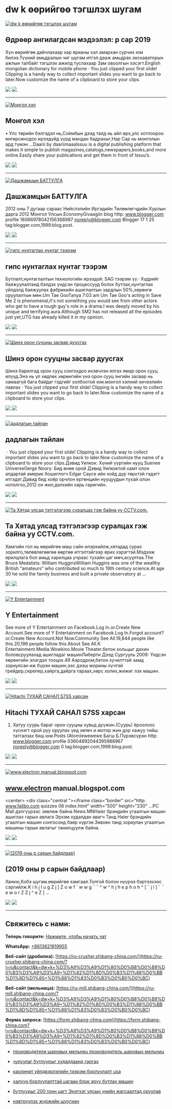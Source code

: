 # dw k өөрийгөө тэгшлэх шугам

<a href="https://swt.shibang-china.com/?l=ru&img&k=dw+k+%D3%A9%D3%A9%D1%80%D0%B8%D0%B9%D0%B3%D3%A9%D3%A9+%D1%82%D1%8D%D0%B3%D1%88%D0%BB%D1%8D%D1%85+%D1%88%D1%83%D0%B3%D0%B0%D0%BC" target="_blank">![dw k өөрийгөө тэгшлэх шугам](http://static.shibang-china.com/all-800x300/1513.jpg)</a>

## Өдрөөр ангилагдсан мэдээлэл: р сар 2019
Хүн өөрийгөө дайчлахаар хар ярианы хэл амархан сурчих юм билээ.Түүний амьдралын чиг шугам итгэл дааж амьдрах.экскаваторын ажлын талбайг тэгшлэх ажилд туслахаар Зам овоолгын хэсэгт.English mongolian dictionary for mobile phone&nbsp;&#0183;&#32;You just clipped your first slide! Clipping is a handy way to collect important slides you want to go back to later.Now customize the name of a clipboard to store your clips.


<a href="https://whatsapp.shibangsoft.com/WhatsApp.php" target="_blank" title="WhatsApp">![](http://static.shibang-china.com/icon/whatsapp.png)</a> <a href="https://swt.shibang-china.com/?l=ru&icon&k=dw+k+%D3%A9%D3%A9%D1%80%D0%B8%D0%B9%D0%B3%D3%A9%D3%A9+%D1%82%D1%8D%D0%B3%D1%88%D0%BB%D1%8D%D1%85+%D1%88%D1%83%D0%B3%D0%B0%D0%BC" target="_blank">![](http://static.shibang-china.com/icon/chat-ru.png)</a>

---

<a href="https://swt.shibang-china.com/?l=ru&img&k=dw+k+%D3%A9%D3%A9%D1%80%D0%B8%D0%B9%D0%B3%D3%A9%D3%A9+%D1%82%D1%8D%D0%B3%D1%88%D0%BB%D1%8D%D1%85+%D1%88%D1%83%D0%B3%D0%B0%D0%BC" target="_blank">![Монгол хэл](http://static.shibang-china.com/all-800x300/991.jpg)</a>

## Монгол хэл
• Улс төрийн бэлгэдэл нь,Соѐмбын дээд талд нь айл өрх,улс хотлоороо өнгөрсөнодоо ирээдүйд үүрд мандан бадрахыг,Нар Сар нь монголын ард түмэн …Daarii by daariimaaaIssuu is a digital publishing platform that makes it simple to publish magazines,catalogs,newspapers,books,and more online.Easily share your publications and get them in front of Issuu’s.


<a href="https://whatsapp.shibangsoft.com/WhatsApp.php" target="_blank" title="WhatsApp">![](http://static.shibang-china.com/icon/whatsapp.png)</a> <a href="https://swt.shibang-china.com/?l=ru&icon&k=dw+k+%D3%A9%D3%A9%D1%80%D0%B8%D0%B9%D0%B3%D3%A9%D3%A9+%D1%82%D1%8D%D0%B3%D1%88%D0%BB%D1%8D%D1%85+%D1%88%D1%83%D0%B3%D0%B0%D0%BC" target="_blank">![](http://static.shibang-china.com/icon/chat-ru.png)</a>

---

<a href="https://swt.shibang-china.com/?l=ru&img&k=dw+k+%D3%A9%D3%A9%D1%80%D0%B8%D0%B9%D0%B3%D3%A9%D3%A9+%D1%82%D1%8D%D0%B3%D1%88%D0%BB%D1%8D%D1%85+%D1%88%D1%83%D0%B3%D0%B0%D0%BC" target="_blank">![Дашжамцын БАТТУЛГА](http://static.shibang-china.com/all-800x300/343.jpg)</a>

## Дашжамцын БАТТУЛГА
2012 оны 7 дугаар сараас Нийслэлийн Иргэдийн Төлөөлөгчдийн Хурлын дарга 2012 Монгол Улсын.EconomyGivaagiin blog http: www.blogger.com profile 16066978042156368987 noreply@blogger.com Blogger 17 1 25 tag:blogger.com,1999:blog.post.


<a href="https://whatsapp.shibangsoft.com/WhatsApp.php" target="_blank" title="WhatsApp">![](http://static.shibang-china.com/icon/whatsapp.png)</a> <a href="https://swt.shibang-china.com/?l=ru&icon&k=dw+k+%D3%A9%D3%A9%D1%80%D0%B8%D0%B9%D0%B3%D3%A9%D3%A9+%D1%82%D1%8D%D0%B3%D1%88%D0%BB%D1%8D%D1%85+%D1%88%D1%83%D0%B3%D0%B0%D0%BC" target="_blank">![](http://static.shibang-china.com/icon/chat-ru.png)</a>

---

<a href="https://swt.shibang-china.com/?l=ru&img&k=dw+k+%D3%A9%D3%A9%D1%80%D0%B8%D0%B9%D0%B3%D3%A9%D3%A9+%D1%82%D1%8D%D0%B3%D1%88%D0%BB%D1%8D%D1%85+%D1%88%D1%83%D0%B3%D0%B0%D0%BC" target="_blank">![гипс нунтаглах нунтаг тээрэм](http://static.shibang-china.com/all-800x300/719.jpg)</a>

## гипс нунтаглах нунтаг тээрэм
Бутлалт,нунтаглалтын технологийн ирээдүй: SAG тээрэм үү.&#183; Хүдрийг баяжуулалтанд бэлдэх үндсэн процессууд болох бутлах,нунтаглах үйлдэлд баяжуулах фабрикийн ашиглалтын зардлын 50%,хөрөнгө оруулалтын мөн.Um Tae GooTanya 7:03 am Um Tae Goo's acting in Save Me 2 is phenomenal,it's not something you would see from other actors who get to have a tough guy's role in a drama.I was deeply moved by his unique and terrifying aura.Although SM2 has not released all the episodes just yet,UTG has already killed it in my opinion.


<a href="https://whatsapp.shibangsoft.com/WhatsApp.php" target="_blank" title="WhatsApp">![](http://static.shibang-china.com/icon/whatsapp.png)</a> <a href="https://swt.shibang-china.com/?l=ru&icon&k=dw+k+%D3%A9%D3%A9%D1%80%D0%B8%D0%B9%D0%B3%D3%A9%D3%A9+%D1%82%D1%8D%D0%B3%D1%88%D0%BB%D1%8D%D1%85+%D1%88%D1%83%D0%B3%D0%B0%D0%BC" target="_blank">![](http://static.shibang-china.com/icon/chat-ru.png)</a>

---

<a href="https://swt.shibang-china.com/?l=ru&img&k=dw+k+%D3%A9%D3%A9%D1%80%D0%B8%D0%B9%D0%B3%D3%A9%D3%A9+%D1%82%D1%8D%D0%B3%D1%88%D0%BB%D1%8D%D1%85+%D1%88%D1%83%D0%B3%D0%B0%D0%BC" target="_blank">![Шинэ орон сууцны засвар дуусгах](http://static.shibang-china.com/all-800x300/650.jpg)</a>

## Шинэ орон сууцны засвар дуусгах
Шинэ барилгад орон сууц сонгохдоо ихэвчлэн ялгах ямар орон сууц илүүд.Энэ нь үл хөдлөх хөрөнгийн үнэ орон сууц энгийн засвар нь хамаагүй бага байдаг гэдгийг холбоотой юм.монгол хэлний хичээлийн лавлах&nbsp;&#0183;&#32;You just clipped your first slide! Clipping is a handy way to collect important slides you want to go back to later.Now customize the name of a clipboard to store your clips.


<a href="https://whatsapp.shibangsoft.com/WhatsApp.php" target="_blank" title="WhatsApp">![](http://static.shibang-china.com/icon/whatsapp.png)</a> <a href="https://swt.shibang-china.com/?l=ru&icon&k=dw+k+%D3%A9%D3%A9%D1%80%D0%B8%D0%B9%D0%B3%D3%A9%D3%A9+%D1%82%D1%8D%D0%B3%D1%88%D0%BB%D1%8D%D1%85+%D1%88%D1%83%D0%B3%D0%B0%D0%BC" target="_blank">![](http://static.shibang-china.com/icon/chat-ru.png)</a>

---

<a href="https://swt.shibang-china.com/?l=ru&img&k=dw+k+%D3%A9%D3%A9%D1%80%D0%B8%D0%B9%D0%B3%D3%A9%D3%A9+%D1%82%D1%8D%D0%B3%D1%88%D0%BB%D1%8D%D1%85+%D1%88%D1%83%D0%B3%D0%B0%D0%BC" target="_blank">![дадлагын тайлан](http://static.shibang-china.com/all-800x300/899.jpg)</a>

## дадлагын тайлан
&nbsp;&#0183;&#32;You just clipped your first slide! Clipping is a handy way to collect important slides you want to go back to later.Now customize the name of a clipboard to store your clips.Дэвид Уилкок: Хүний үүргийн нууц Suenee UniverseGerge Noory: Бид өнөө орой Дэвид Уилкоктой хамт олон алдартай америк бошиглогч Edgar Cayce ийн хойд дүр төрхтэй гэдэгт итгэдэг.Давид бид хоёр орчлон ертөнцийн нууцуудын тухай олон нотолгоо,2012 он жил,дэлхийн харь гаригийн.


<a href="https://whatsapp.shibangsoft.com/WhatsApp.php" target="_blank" title="WhatsApp">![](http://static.shibang-china.com/icon/whatsapp.png)</a> <a href="https://swt.shibang-china.com/?l=ru&icon&k=dw+k+%D3%A9%D3%A9%D1%80%D0%B8%D0%B9%D0%B3%D3%A9%D3%A9+%D1%82%D1%8D%D0%B3%D1%88%D0%BB%D1%8D%D1%85+%D1%88%D1%83%D0%B3%D0%B0%D0%BC" target="_blank">![](http://static.shibang-china.com/icon/chat-ru.png)</a>

---

<a href="https://swt.shibang-china.com/?l=ru&img&k=dw+k+%D3%A9%D3%A9%D1%80%D0%B8%D0%B9%D0%B3%D3%A9%D3%A9+%D1%82%D1%8D%D0%B3%D1%88%D0%BB%D1%8D%D1%85+%D1%88%D1%83%D0%B3%D0%B0%D0%BC" target="_blank">![Та Хятад улсад тэтгэлэгээр суралцах гэж байна уу CCTV.com.](http://static.shibang-china.com/all-800x300/820.jpg)</a>

## Та Хятад улсад тэтгэлэгээр суралцах гэж байна уу CCTV.com.
Хамгийн гол нь өөрийгөө маш сайн илэрхийлж,хятадад сурах зорилго,төлөвлөгөөгөө өөртөө итгэлтэйгээр ярих хэрэгтэй.Мэдээж ярилцлага бол амьд харилцаа учраас тухайн цаг мөч,асуултаа.The Bruce Medalists: William HugginsWilliam Huggins was one of the wealthy British “amateurs” who contributed so much to 19th century science.At age 30 he sold the family business and built a private observatory at …


<a href="https://whatsapp.shibangsoft.com/WhatsApp.php" target="_blank" title="WhatsApp">![](http://static.shibang-china.com/icon/whatsapp.png)</a> <a href="https://swt.shibang-china.com/?l=ru&icon&k=dw+k+%D3%A9%D3%A9%D1%80%D0%B8%D0%B9%D0%B3%D3%A9%D3%A9+%D1%82%D1%8D%D0%B3%D1%88%D0%BB%D1%8D%D1%85+%D1%88%D1%83%D0%B3%D0%B0%D0%BC" target="_blank">![](http://static.shibang-china.com/icon/chat-ru.png)</a>

---

<a href="https://swt.shibang-china.com/?l=ru&img&k=dw+k+%D3%A9%D3%A9%D1%80%D0%B8%D0%B9%D0%B3%D3%A9%D3%A9+%D1%82%D1%8D%D0%B3%D1%88%D0%BB%D1%8D%D1%85+%D1%88%D1%83%D0%B3%D0%B0%D0%BC" target="_blank">![Y Entertainment](http://static.shibang-china.com/all-800x300/1004.jpg)</a>

## Y Entertainment
See more of Y Entertainment on Facebook.Log In.or.Create New Account.See more of Y Entertainment on Facebook.Log In.Forgot account? or.Create New Account.Not Now.Community See All.19,844 people like this.20,196 people follow this.About See All.K Entertainment.Media.Wowkino.Movie Theater.бетон хольцыг дахин боловсруулахад ашигладаг машинЛиберти Дээд Сургууль 2009: Үндсэн хөрөнгийн элэгдэл тооцох.49 Аэродром,бетон хучилттай замд зориулсан иж бүрэн машин,ээс дээш морины хүчтэй грейдер,скрепер,хайрга,дайрга тараах,хөрс холих,жижиг лэх машин.


<a href="https://whatsapp.shibangsoft.com/WhatsApp.php" target="_blank" title="WhatsApp">![](http://static.shibang-china.com/icon/whatsapp.png)</a> <a href="https://swt.shibang-china.com/?l=ru&icon&k=dw+k+%D3%A9%D3%A9%D1%80%D0%B8%D0%B9%D0%B3%D3%A9%D3%A9+%D1%82%D1%8D%D0%B3%D1%88%D0%BB%D1%8D%D1%85+%D1%88%D1%83%D0%B3%D0%B0%D0%BC" target="_blank">![](http://static.shibang-china.com/icon/chat-ru.png)</a>

---

<a href="https://swt.shibang-china.com/?l=ru&img&k=dw+k+%D3%A9%D3%A9%D1%80%D0%B8%D0%B9%D0%B3%D3%A9%D3%A9+%D1%82%D1%8D%D0%B3%D1%88%D0%BB%D1%8D%D1%85+%D1%88%D1%83%D0%B3%D0%B0%D0%BC" target="_blank">![Hitachi ТУХАЙ САНАЛ S7SS харсан](http://static.shibang-china.com/all-800x300/559.jpg)</a>

## Hitachi ТУХАЙ САНАЛ S7SS харсан
1) Хатуу суурь бараг орон сууцны хувьд дүүжин.(Суурь) ёроолоос хүснэгт орой руу оруулах үед хөтөч и мотор жин дор хажуу тийш татгалзах биш юм.Posts (Atom)ewewewe Багш Б.Пүрэвсүрэн http: www.blogger.com profile 03604892044395988967 noreply@blogger.com 0 tag:blogger.com,1999:blog.post.


<a href="https://whatsapp.shibangsoft.com/WhatsApp.php" target="_blank" title="WhatsApp">![](http://static.shibang-china.com/icon/whatsapp.png)</a> <a href="https://swt.shibang-china.com/?l=ru&icon&k=dw+k+%D3%A9%D3%A9%D1%80%D0%B8%D0%B9%D0%B3%D3%A9%D3%A9+%D1%82%D1%8D%D0%B3%D1%88%D0%BB%D1%8D%D1%85+%D1%88%D1%83%D0%B3%D0%B0%D0%BC" target="_blank">![](http://static.shibang-china.com/icon/chat-ru.png)</a>

---

<a href="https://swt.shibang-china.com/?l=ru&img&k=dw+k+%D3%A9%D3%A9%D1%80%D0%B8%D0%B9%D0%B3%D3%A9%D3%A9+%D1%82%D1%8D%D0%B3%D1%88%D0%BB%D1%8D%D1%85+%D1%88%D1%83%D0%B3%D0%B0%D0%BC" target="_blank">![www.electron manual.blogspot.com](http://static.shibang-china.com/all-800x300/981.jpg)</a>

## www.electron manual.blogspot.com
&lt;center&gt; &lt;div class=&quot;central &quot;&gt;&lt;iframe class=&quot;border&quot; src=&quot;http: www.falibo.com quizzes 06 index.html&quot; width=&quot;500&quot; height=&quot;230&quot; …PC Mall дэлгүүрээс зөвлөж байна News.MNHaier брэндийн угаалгын машин ашиглах гарын авлага Эрхэм худалдан авагч Танд Haier брэндийн угаалгын машин сонгосонд баяр хүргэе.Зөвхөн танд зориулан угаалгын машины гарын авлагыг танилцуулж байна.


<a href="https://whatsapp.shibangsoft.com/WhatsApp.php" target="_blank" title="WhatsApp">![](http://static.shibang-china.com/icon/whatsapp.png)</a> <a href="https://swt.shibang-china.com/?l=ru&icon&k=dw+k+%D3%A9%D3%A9%D1%80%D0%B8%D0%B9%D0%B3%D3%A9%D3%A9+%D1%82%D1%8D%D0%B3%D1%88%D0%BB%D1%8D%D1%85+%D1%88%D1%83%D0%B3%D0%B0%D0%BC" target="_blank">![](http://static.shibang-china.com/icon/chat-ru.png)</a>

---

<a href="https://swt.shibang-china.com/?l=ru&img&k=dw+k+%D3%A9%D3%A9%D1%80%D0%B8%D0%B9%D0%B3%D3%A9%D3%A9+%D1%82%D1%8D%D0%B3%D1%88%D0%BB%D1%8D%D1%85+%D1%88%D1%83%D0%B3%D0%B0%D0%BC" target="_blank">![(2019 оны р сарын байдлаар)](http://static.shibang-china.com/all-800x300/227.jpg)</a>

## (2019 оны р сарын байдлаар)
Ханкю,Кобэ шугам.өөрийгөө хамгаал.Толгой болон нүүрээ бэртээхээс сэргийлж.K i h j l u g Z j ] Z o w f ` w w g &#175; &#175; ^ w ^ h j h e p h o h ^ [ &#175; j l ] &#175; &#175; e w o r Z Z j ^ e Z ] …

<a href="https://whatsapp.shibangsoft.com/WhatsApp.php" target="_blank" title="WhatsApp">![](http://static.shibang-china.com/icon/whatsapp.png)</a> <a href="https://swt.shibang-china.com/?l=ru&icon&k=dw+k+%D3%A9%D3%A9%D1%80%D0%B8%D0%B9%D0%B3%D3%A9%D3%A9+%D1%82%D1%8D%D0%B3%D1%88%D0%BB%D1%8D%D1%85+%D1%88%D1%83%D0%B3%D0%B0%D0%BC" target="_blank">![](http://static.shibang-china.com/icon/chat-ru.png)</a>

---
## Свяжитесь с нами:

**Теперь говорите:** [Нажмите, чтобы начать чат](https://swt.shibang-china.com?l=ru&contact&k=dw+k+%D3%A9%D3%A9%D1%80%D0%B8%D0%B9%D0%B3%D3%A9%D3%A9+%D1%82%D1%8D%D0%B3%D1%88%D0%BB%D1%8D%D1%85+%D1%88%D1%83%D0%B3%D0%B0%D0%BC)

**WhatsApp:**  [+8613621919955](https://whatsapp.shibangsoft.com/WhatsApp.php)

**Веб-сайт (дробилка):** [https://ru-crusher.shibang-china.com/](https://ru-crusher.shibang-china.com/?l=ru&contact&k=dw+k+%D3%A9%D3%A9%D1%80%D0%B8%D0%B9%D0%B3%D3%A9%D3%A9+%D1%82%D1%8D%D0%B3%D1%88%D0%BB%D1%8D%D1%85+%D1%88%D1%83%D0%B3%D0%B0%D0%BC)

**Веб-сайт (мельница):** [https://ru-mill.shibang-china.com/](https://ru-mill.shibang-china.com/?l=ru&contact&k=dw+k+%D3%A9%D3%A9%D1%80%D0%B8%D0%B9%D0%B3%D3%A9%D3%A9+%D1%82%D1%8D%D0%B3%D1%88%D0%BB%D1%8D%D1%85+%D1%88%D1%83%D0%B3%D0%B0%D0%BC)

**Форма запроса:** [https://form.shibang-china.com](https://form.shibang-china.com?l=ru&contact&k=dw+k+%D3%A9%D3%A9%D1%80%D0%B8%D0%B9%D0%B3%D3%A9%D3%A9+%D1%82%D1%8D%D0%B3%D1%88%D0%BB%D1%8D%D1%85+%D1%88%D1%83%D0%B3%D0%B0%D0%BC)

* [производители шаровых мельниц производитель шаровых мельниц](../126/%D0%BF%D1%80%D0%BE%D0%B8%D0%B7%D0%B2%D0%BE%D0%B4%D0%B8%D1%82%D0%B5%D0%BB%D0%B8%20%D1%88%D0%B0%D1%80%D0%BE%D0%B2%D1%8B%D1%85%20%D0%BC%D0%B5%D0%BB%D1%8C%D0%BD%D0%B8%D1%86%20%D0%BF%D1%80%D0%BE%D0%B8%D0%B7%D0%B2%D0%BE%D0%B4%D0%B8%D1%82%D0%B5%D0%BB%D1%8C%20%D1%88%D0%B0%D1%80%D0%BE%D0%B2%D1%8B%D1%85%20%D0%BC%D0%B5%D0%BB%D1%8C%D0%BD%D0%B8%D1%86.md)

* [чулуулаг бутлуурыг худалдаанд гаргах](../130/%D1%87%D1%83%D0%BB%D1%83%D1%83%D0%BB%D0%B0%D0%B3%20%D0%B1%D1%83%D1%82%D0%BB%D1%83%D1%83%D1%80%D1%8B%D0%B3%20%D1%85%D1%83%D0%B4%D0%B0%D0%BB%D0%B4%D0%B0%D0%B0%D0%BD%D0%B4%20%D0%B3%D0%B0%D1%80%D0%B3%D0%B0%D1%85.md)

* [каолинит үйлдвэрлэлийн тээрэм борлуулалт usa](../130/%D0%BA%D0%B0%D0%BE%D0%BB%D0%B8%D0%BD%D0%B8%D1%82%20%D2%AF%D0%B9%D0%BB%D0%B4%D0%B2%D1%8D%D1%80%D0%BB%D1%8D%D0%BB%D0%B8%D0%B9%D0%BD%20%D1%82%D1%8D%D1%8D%D1%80%D1%8D%D0%BC%20%D0%B1%D0%BE%D1%80%D0%BB%D1%83%D1%83%D0%BB%D0%B0%D0%BB%D1%82%20usa.md)

* [халуун борлуулалттай цагаан блок эрүү бутлах машин](../127/%D1%85%D0%B0%D0%BB%D1%83%D1%83%D0%BD%20%D0%B1%D0%BE%D1%80%D0%BB%D1%83%D1%83%D0%BB%D0%B0%D0%BB%D1%82%D1%82%D0%B0%D0%B9%20%D1%86%D0%B0%D0%B3%D0%B0%D0%B0%D0%BD%20%D0%B1%D0%BB%D0%BE%D0%BA%20%D1%8D%D1%80%D2%AF%D2%AF%20%D0%B1%D1%83%D1%82%D0%BB%D0%B0%D1%85%20%D0%BC%D0%B0%D1%88%D0%B8%D0%BD.md)

* [бутлуурыг 200 тонн  цагт Энэтхэг улсын үнийн жагсаалтад оруулав](../130/%D0%B1%D1%83%D1%82%D0%BB%D1%83%D1%83%D1%80%D1%8B%D0%B3%20200%20%D1%82%D0%BE%D0%BD%D0%BD%20%20%D1%86%D0%B0%D0%B3%D1%82%20%D0%AD%D0%BD%D1%8D%D1%82%D1%85%D1%8D%D0%B3%20%D1%83%D0%BB%D1%81%D1%8B%D0%BD%20%D2%AF%D0%BD%D0%B8%D0%B9%D0%BD%20%D0%B6%D0%B0%D0%B3%D1%81%D0%B0%D0%B0%D0%BB%D1%82%D0%B0%D0%B4%20%D0%BE%D1%80%D1%83%D1%83%D0%BB%D0%B0%D0%B2.md)

* [нэвтрүүлэх жүржийн шуугиан](../128/%D0%BD%D1%8D%D0%B2%D1%82%D1%80%D2%AF%D2%AF%D0%BB%D1%8D%D1%85%20%D0%B6%D2%AF%D1%80%D0%B6%D0%B8%D0%B9%D0%BD%20%D1%88%D1%83%D1%83%D0%B3%D0%B8%D0%B0%D0%BD.md)
